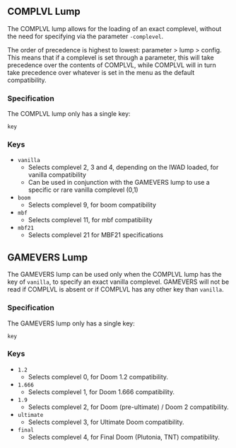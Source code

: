 ## COMPLVL Lump

The COMPLVL lump allows for the loading of an exact complevel, without the need for specifying via the parameter `-complevel`.

The order of precedence is highest to lowest: parameter > lump > config. This means that if a complevel is set through a parameter, this will take precedence over the contents of COMPLVL, while COMPLVL will in turn take precedence over whatever is set in the menu as the default compatibility.

### Specification

The COMPLVL lump only has a single key:

`key`

### Keys

- `vanilla`
  - Selects complevel 2, 3 and 4, depending on the IWAD loaded, for vanilla compatibility
  - Can be used in conjunction with the GAMEVERS lump to use a specific or rare vanilla complevel (0,1)
- `boom`
  - Selects complevel 9, for boom compatibility
- `mbf`
  - Selects complevel 11, for mbf compatibility
- `mbf21`
  - Selects complevel 21 for MBF21 specifications



## GAMEVERS Lump

The GAMEVERS lump can be used only when the COMPLVL lump has the key of `vanilla`, to specify an exact vanilla complevel.
GAMEVERS will not be read if COMPLVL is absent or if COMPLVL has any other key than `vanilla`.

### Specification

The GAMEVERS lump only has a single key:

`key`

### Keys

- `1.2`
  - Selects complevel 0, for Doom 1.2 compatibility.
- `1.666`
  - Selects complevel 1, for Doom 1.666 compatibility.
- `1.9`
  - Selects complevel 2, for Doom (pre-ultimate) / Doom 2 compatibility.
- `ultimate`
  - Selects complevel 3, for Ultimate Doom compatibility.
- `final`
  - Selects complevel 4, for Final Doom (Plutonia, TNT) compatibility.
